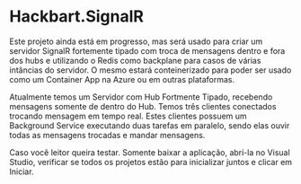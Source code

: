 # Hackbart.SignalR

Este projeto ainda está em progresso, mas será usado para criar um servidor SignalR fortemente tipado com troca de mensagens dentro e fora dos hubs e utilizando o Redis como backplane para casos de várias intâncias do servidor. O mesmo estará conteinerizado para poder ser usado como um Container App na Azure ou em outras plataformas.

Atualmente temos um Servidor com Hub Fortmente Tipado, recebendo mensagens somente de dentro do Hub. Temos três clientes conectados trocando mensagem em tempo real.
Estes clientes possuem um Background Service executando duas tarefas em paralelo, sendo elas ouvir todas as mensagens trocadas e mandar mensagens.

Caso você leitor queira testar. Somente baixar a aplicação, abrí-la no Visual Studio, verificar se todos os projetos estão para inicializar juntos e clicar em Iniciar.

